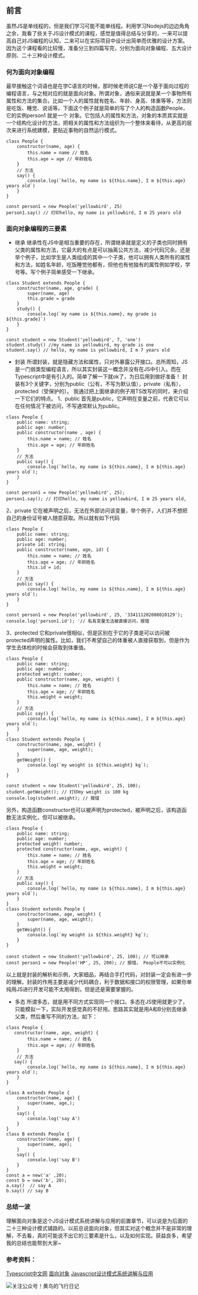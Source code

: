 ## 前言
虽然JS是单线程的，但是我们学习可能不能单线程。利用学习Nodejs的边边角角之余，我看了些关于JS设计模式的课程，感觉是值得总结与分享的，一来可以提高自己对JS编程的认知，二来可以在实际项目中设计出简单而优雅的设计方案。
因为这个课程看的比较慢，准备分三到四篇写完，分别为面向对象编程、五大设计原则、二十三种设计模式。

### 何为面向对象编程
最早接触这个词语也是在学C语言的时候，那时候老师说C是一个基于面向过程的编程语言，与之相对应的就是面向对象。所谓对象，通俗来说就是某一个事物所有属性和方法的集合。比如一个人的属性就有姓名、年龄、身高、体重等等，方法则是吃饭、睡觉、说话等。下面这个例子就是简单的写了个人的构造函数People，它的实例person1 就是一个  对象。它包括人的属性和方法，对象的本质其实就是一个结构化设计的方法，把相关的属性和方法组织为一个整体来看待，从更高的层次来进行系统建模，更贴近事物的自然运行模式。
```
class People {
    constructor(name, age) {
        this.name = name // 姓名
        this.age = age // 年龄姓名
    }
    // 方法
    say() {
        console.log(`hello, my name is ${this.name}, I m ${this.age} years old`)
    } 
}

const person1 = new People('yellowbird', 25)
person1.say() // 打印hello, my name is yellowbird, I m 25 years old
```
### 面向对象编程的三要素
- 继承
继承性在JS中是相当重要的存在，所谓继承就是定义的子类也同时拥有父类的属性和方法，它最大的有点是可以抽离公共方法，减少代码冗余。还是举个例子，比如学生是人类组成的其中一个子类，他可以拥有人类所有的属性和方法，如姓名年龄，吃饭睡觉他都有，但他也有他独有的属性例如学校，学号等。写个例子简单感受一下继承。
```
class Student extends People {
    constructor(name, age, grade) {
        super(name, age)
        this.grade = grade
    }
    study() {
        console.log(`my name is ${this.name}, my grade is ${this.grade}`)
    }
}

const student = new Student('yellowbird', 7, 'one')
student.study() //my name is yellowbird, my grade is one   
student.say() // hello, my name is yellowbird, I m 7 years old
```

- 封装
所谓封装，就是隐藏方法和属性，只对外暴露公开接口。总所周知，JS是一门弱类型编程语言，所以其实封装这一概念并没有在JS中引入。而在Typescript中是有引入的。简单了解一下就ok了，为日后用到做好准备！
封装有3个关键字，分别为public（公有，不写为默认值），private（私有），protected（受保护的）。
我通过把上面继承的例子用TS改写的同时，来介绍一下它们的特点。
1、public
首先是public，它声明在变量之前，代表它可以在任何情况下被访问，不写通常默认为public。
```
class People {
    public name: string;
    public age: number;
    public constructor(name , age) {
        this.name = name; // 姓名
        this.age = age; // 年龄姓名
    }
    // 方法
    public say() {
        console.log(`hello, my name is ${this.name}, I m ${this.age} years old`);
    } 
}

const person1 = new People('yellowbird', 25);
person1.say(); // 打印hello, my name is yellowbird, I m 25 years old,
```
2、private
它在被声明之后，无法在外部访问该变量，举个例子，人们并不想把自己的身份证号被人随意获取。所以就有如下代码
```
class People {
    public name: string;
    public age: number;
    private id: string;
    public constructor(name, age, id) {
        this.name = name; // 姓名
        this.age = age; // 年龄姓名
        this.id = id;
    }
    // 方法
    public say() {
        console.log(`hello, my name is ${this.name}, I m ${this.age} years old`);
    } 
}

const person1 = new People('yellowbird', 25, '334111202008010129');
console.log('person1.id'); '// 私有变量无法被直接访问，报错
```
3、protected
它和private很相似，但是区别在于它的子类是可以访问被protected声明的属性。比如，我们不希望自己的体重被人直接获取到，但是作为学生去体检的时候会获取到体重值。
```
class People {
    public name: string;
    public age: number;
    protected weight: number;
    public constructor(name, age, weight) {
        this.name = name; // 姓名
        this.age = age; // 年龄姓名
        this.weight = weight;
    }
    // 方法
    public say() {
        console.log(`hello, my name is ${this.name}, I m ${this.age} years old`);
    } 
}
class Student extends People {
    constructor(name, age, weight) {
        super(name, age, weight);
    }
    getWeight() {
        console.log(`my weight is ${this.weight} kg`);
    }
}

const student = new Student('yellowbird', 25, 100);
student.getWeight(); // 打印my weight is 100 kg
console.log(student.weight); // 报错
```
另外，构造函数constructor也可以被声明为protected，被声明之后，该构造函数无法实例化，但可以被继承。
```
class People {
    public name: string;
    public age: number;
    protected weight: number;
    protected constructor(name, age, weight) {
        this.name = name; // 姓名
        this.age = age; // 年龄姓名
        this.weight = weight;
    }
    // 方法
    public say() {
        console.log(`hello, my name is ${this.name}, I m ${this.age} years old`);
    } 
}
class Student extends People {
    constructor(name, age, weight) {
        super(name, age, weight);
    }
    getWeight() {
        console.log(`my weight is ${this.weight} kg`);
    }
}

const student = new Student('yellowbird', 25, 100); // 可以继承
const person1 = new People('HP', 25, 200); // 报错， People不可以实例化
```

以上就是封装的解析和示例，大家细品，再结合手打代码，对封装一定会有进一步的理解。封装的作用主要是减少代码耦合，利于数据和接口的权限管理，如果你单纯用JS进行开发可能不太用得到，但是还是需要掌握的。

- 多态
所谓多态，就是用不同方式实现同一个接口。多态在JS使用就更少了，只能模拟一下，实际开发感觉真的不好用。思路其实就是用A和B分别去继承父类，然后重写不同的方法，如下：
```
class People {
   constructor(name, age, weight) {
        this.name = name; // 姓名
        this.age = age; // 年龄姓名
    }
    // 方法
   say() {
        console.log(`hello, my name is ${this.name}, I m ${this.age} years old`);
    } 
}

class A extends People {
    constructor(name, age) {
        super(name, age,);
    }
    say() {
        console.log('say A')
    }
}
class B extends People {
    constructor(name, age) {
        super(name, age);
    }
    say() {
        console.log('say B')
    }
}
const a = new('a' ,20);
const b = new('b', 20);
a.say()  // say A
b.say() // say B
```
### 总结一波
理解面向对象是这个JS设计模式系统讲解与应用的前置章节，可以说是为后面的二十三种设计模式铺路的。以前总说面向对象，但其实对这个概念并不是非常的理解，不去看，真的可能说不出它的三要素是什么，以及如何实现。获益良多，希望我的总结也能帮到大家~

### 参考资料：
[Typescript中文网](https://www.tslang.cn/docs/handbook/classes.html)
[面向对象](https://baike.baidu.com/item/面向对象/2262089?fr=Aladdin)
[Javascript设计模式系统讲解与应用](https://coding.imooc.com/class/255.html)

![关注公众号！黄鸟的飞行日记](https://upload-images.jianshu.io/upload_images/14372138-24027362dac48f4f.jpg?imageMogr2/auto-orient/strip%7CimageView2/2/w/1240)